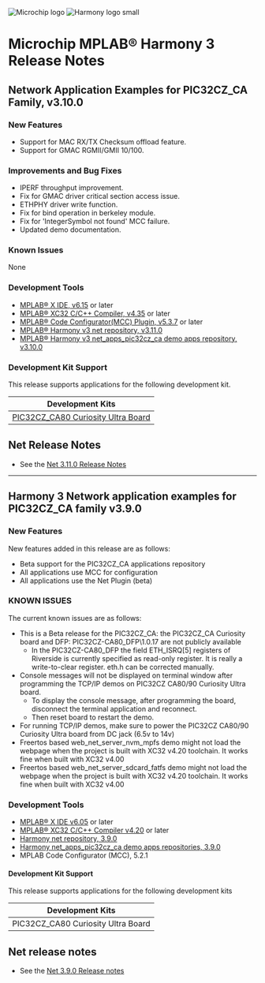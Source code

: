 ﻿![Microchip logo](https://raw.githubusercontent.com/wiki/Microchip-MPLAB-Harmony/Microchip-MPLAB-Harmony.github.io/images/microchip_logo.png)
![Harmony logo small](https://raw.githubusercontent.com/wiki/Microchip-MPLAB-Harmony/Microchip-MPLAB-Harmony.github.io/images/microchip_mplab_harmony_logo_small.png)

# Microchip MPLAB® Harmony 3 Release Notes

## Network Application Examples for PIC32CZ_CA Family, v3.10.0

### New Features
- Support for MAC RX/TX Checksum offload feature.
- Support for GMAC RGMII/GMII 10/100.

### Improvements and Bug Fixes
- IPERF throughput improvement.
- Fix for GMAC driver critical section access issue.
- ETHPHY driver write function.
- Fix for bind operation in berkeley module.
- Fix for 'IntegerSymbol not found' MCC failure.
- Updated demo documentation.

### Known Issues
None

### Development Tools

- [MPLAB® X IDE, v6.15](https://www.microchip.com/mplab/mplab-x-ide) or later
- [MPLAB® XC32 C/C++ Compiler, v4.35](https://www.microchip.com/mplab/compilers) or later
- [MPLAB® Code Configurator(MCC) Plugin, v5.3.7](https://www.microchip.com/en-us/tools-resources/configure/mplab-code-configurator) or later
- [MPLAB® Harmony v3 net repository, v3.11.0](https://github.com/Microchip-MPLAB-Harmony/net/tree/v3.11.0)
- [MPLAB® Harmony v3 net\_apps\_pic32cz\_ca demo apps repository, v3.10.0](https://github.com/Microchip-MPLAB-Harmony/net_apps_pic32cz_ca/tree/v3.10.0)

### Development Kit Support

This release supports applications for the following development kit.

| Development Kits |
| --- |
| [PIC32CZ_CA80 Curiosity Ultra Board](https://www.microchip.com/en-us/development-tool/EA61X20A) |

## Net Release Notes

- See the [Net 3.11.0 Release Notes](https://github.com/Microchip-MPLAB-Harmony/net/tree/v3.11.0)

---

## Harmony 3 Network application examples for PIC32CZ_CA family  v3.9.0

### New Features
New features added in this release are as follows:

- Beta support for the PIC32CZ_CA applications repository
- All applications use MCC for configuration
- All applications use the Net Plugin (beta)

### KNOWN ISSUES

The current known issues are as follows:
* This is a Beta release for the PIC32CZ_CA: the PIC32CZ_CA Curiosity board and DFP: PIC32CZ-CA80_DFP\1.0.17 are not publicly available
    - In the  PIC32CZ-CA80_DFP the field ETH_ISRQ[5] registers of Riverside is currently specified as read-only register.
       It is really a write-to-clear register. 
       eth.h can be corrected manually.
* Console messages will not be displayed on terminal window after programming the TCP/IP demos on PIC32CZ CA80/90 Curiosity Ultra board. 
    - To display the console message, after programming the board, disconnect the
      terminal application and reconnect.
    - Then reset board to restart the demo.
* For running TCP/IP demos, make sure to power the PIC32CZ CA80/90 Curiosity Ultra board from DC jack (6.5v to 14v)
* Freertos based web_net_server_nvm_mpfs demo might not load the webpage when the project is built with XC32 v4.20 toolchain. It works fine when built with XC32 v4.00
* Freertos based web_net_server_sdcard_fatfs demo might not load the webpage when the project is built with XC32 v4.20 toolchain. It works fine when built with XC32 v4.00


### Development Tools

- [MPLAB® X IDE v6.05](https://www.microchip.com/mplab/mplab-x-ide) or later
- [MPLAB® XC32 C/C++ Compiler v4.20](https://www.microchip.com/mplab/compilers) or later
- [Harmony net repository, 3.9.0](https://github.com/Microchip-MPLAB-Harmony/net/tree/v3.9.0)
- [Harmony net_apps_pic32cz_ca demo apps repositories, 3.9.0](https://github.com/Microchip-MPLAB-Harmony/net_apps_pic32cz_ca/tree/v3.9.0)
- MPLAB Code Configurator (MCC), 5.2.1


#### Development Kit Support

This release supports applications for the following development kits

| Development Kits |
| --- |
| PIC32CZ_CA80 Curiosity Ultra Board |


## Net release notes

- See the [Net 3.9.0 Release notes](https://github.com/Microchip-MPLAB-Harmony/net/tree/v3.9.0)

